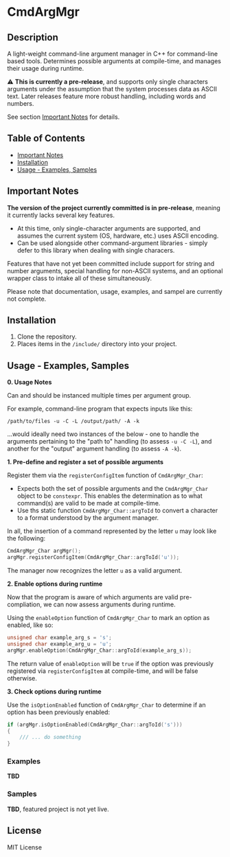 # CmdArgMgr

## Description
A light-weight command-line argument manager in C++ for command-line based tools. Determines possible arguments at compile-time, and manages their usage during runtime.

:warning: **This is currently a pre-release**, and supports only single characters arguments under the assumption that the system processes data as ASCII text. Later releases feature more robust handling, including words and numbers.

See section [Important Notes](#important-notes) for details.

## Table of Contents
- [Important Notes](#important-notes)
- [Installation](#installation)
- [Usage - Examples, Samples](#usage---examples-samples)

## Important Notes

**The version of the project currently committed is in pre-release**, meaning it currently lacks several key features.

- At this time, only single-character arguments are supported, and assumes the current system (OS, hardware, etc.) uses ASCII encoding.
- Can be used alongside other command-argument libraries - simply defer to this library when dealing with single characers.

Features that have not yet been committed include support for string and number arguments, special handling for non-ASCII systems, and an optional wrapper class to intake all of these simultaneously.

Please note that documentation, usage, examples, and sampel are currently not complete.

## Installation

1. Clone the repository.
2. Places items in the `/include/` directory into your project.

## Usage - Examples, Samples

**0. Usage Notes**

Can and should be instanced multiple times per argument group.

For example, command-line program that expects inputs like this:

`/path/to/files -u -C -L /output/path/ -A -k`

...would ideally need two instances of the below - one to handle the arguments pertaining to the "path to" handling (to assess `-u -C -L`), and another for the "output" argument handling (to assess `-A -k`).

**1. Pre-define and register a set of possible arguments**

Register them via the `registerConfigItem` function of `CmdArgMgr_Char`:

- Expects both the set of possible arguments and the `CmdArgMgr_Char` object to be `constexpr`. This enables the determination as to what command(s) are valid to be made at compile-time.
- Use ths static function `CmdArgMgr_Char::argToId` to convert a character to a format understood by the argument manager.

In all, the insertion of a command represented by the letter `u` may look like the following:
```cpp
CmdArgMgr_Char argMgr();
argMgr.registerConfigItem(CmdArgMgr_Char::argToId('u'));
```

The manager now recognizes the letter `u` as a valid argument.


**2. Enable options during runtime**

Now that the program is aware of which arguments are valid pre-compliation, we can now assess arguments during runtime.

Using the `enableOption` function of `CmdArgMgr_Char` to mark an option as enabled, like so:

```cpp
unsigned char example_arg_s = 's';
unsigned char example_arg_u = 'u';
argMgr.enableOption(CmdArgMgr_Char::argToId(example_arg_s));
```

The return value of `enableOption` will be `true` if the option was previously registered via `registerConfigItem` at compile-time, and will be false otherwise.


**3. Check options during runtime**

Use the `isOptionEnabled` function of `CmdArgMgr_Char` to determine if an option has been previously enabled:

```cpp
if (argMgr.isOptionEnabled(CmdArgMgr_Char::argToId('s')))
{
	/// ... do something
}
```

### Examples

**TBD**

### Samples

**TBD**, featured project is not yet live.

## License

MIT License